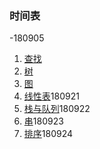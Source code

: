 ### 时间表

-180905
1. [查找](https://github.com/rensandao/LeetCode/tree/master/data_structure/Searching)
2. [树](https://github.com/rensandao/LeetCode/tree/master/data_structure/Tree)
3. [图](https://github.com/rensandao/LeetCode/tree/master/data_structure/Graph)
4. [线性表](https://github.com/rensandao/LeetCode/tree/master/data_structure/List)180921
5. [栈与队列](https://github.com/rensandao/LeetCode/tree/master/data_structure/Stack_and_queue)180922
6. [串](https://github.com/rensandao/LeetCode/tree/master/data_structure/String)180923
7. [排序](https://github.com/rensandao/LeetCode/tree/master/data_structure/Sort)180924
